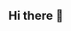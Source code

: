 ## Hi there 👋

<!--
**AnanyaA148/AnanyaA148** is a ✨ _special_ ✨ repository because its `README.md` (this file) appears on your GitHub profile.
![2916483_4892710_25_30470387](https://github.com/user-attachments/assets/9cdf7299-99ad-4718-a587-2de55d009313)

Here are some ideas to get you started:

- 🔭 I’m currently working on ...
- 🌱 I’m currently learning ...
- 👯 I’m looking to collaborate on ...
- 🤔 I’m looking for help with ...
- 💬 Ask me about ...
- 📫 How to reach me: ...
- 😄 Pronouns: ...
- ⚡ Fun fact: ...
-->
